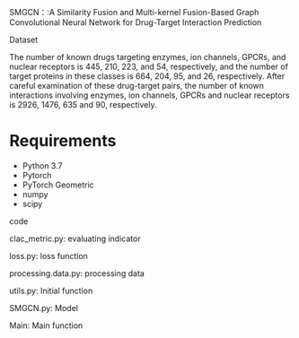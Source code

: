 SMGCN：:A Similarity Fusion and Multi-kernel Fusion-Based Graph Convolutional Neural Network for Drug-Target Interaction Prediction

Dataset

The number of known drugs targeting enzymes, ion channels, GPCRs, and nuclear receptors is 445, 210, 223, and 54, respectively, and the number of target proteins in these classes is 664, 204, 95, and 26, respectively. After careful examination of these drug-target pairs, the number of known interactions involving enzymes, ion channels, GPCRs and nuclear receptors is 2926, 1476, 635 and 90, respectively.

# Requirements
* Python 3.7
* Pytorch
* PyTorch Geometric
* numpy
* scipy

code

clac_metric.py:  evaluating indicator

loss.py:  loss function

processing.data.py:  processing data

utils.py:   Initial function

SMGCN.py:  Model

Main:   Main function
